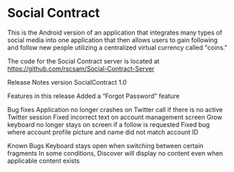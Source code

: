 # Social Contract

This is the Android version of an application that integrates 
many types of social media into one application that then
allows users to gain following and follow new people
utilizing a centralized virtual currency called "coins."

The code for the Social Contract server is located at https://github.com/rscsam/Social-Contract-Server

Release Notes version SocialContract 1.0

Features in this release
  Added a “Forgot Password” feature

Bug fixes
  Application no longer crashes on Twitter call if there is no active Twitter session
  Fixed incorrect text on account management screen
  Grow keyboard no longer stays on screen if a follow is requested
  Fixed bug where account profile picture and name did not match account ID

Known Bugs
  Keyboard stays open when switching between certain fragments
  In some conditions, Discover will display no content even when applicable content exists
